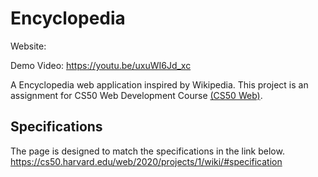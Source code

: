 # Encyclopedia

Website: <heroku>

Demo Video: https://youtu.be/uxuWI6Jd_xc

A Encyclopedia web application inspired by Wikipedia.
This project is an assignment for CS50 Web Development Course [(CS50 Web)](https://cs50.harvard.edu/web/2020/).

## Specifications
The page is designed to match the specifications in the link below.
https://cs50.harvard.edu/web/2020/projects/1/wiki/#specification

